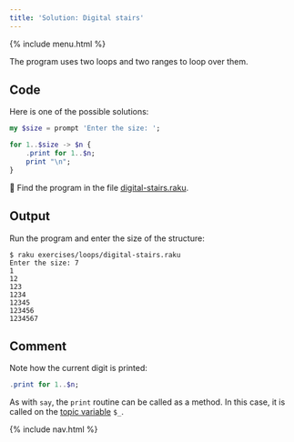 ```yaml
---
title: 'Solution: Digital stairs'
---
```


{% include menu.html %}

The program uses two loops and two ranges to loop over them.

## Code

Here is one of the possible solutions:

```raku
my $size = prompt 'Enter the size: ';

for 1..$size -> $n {
    .print for 1..$n;
    print "\n";
}
```

🦋 Find the program in the file [digital-stairs.raku](https://github.com/ash/raku-course/blob/master/exercises/loops/digital-stairs.raku).

## Output

Run the program and enter the size of the structure:

```console
$ raku exercises/loops/digital-stairs.raku
Enter the size: 7
1
12
123
1234
12345
123456
1234567
```

## Comment

Note how the current digit is printed:

```raku
.print for 1..$n;
```

As with `say`, the `print` routine can be called as a method. In this case, it is called on the [topic variable](/essentials/loops/topic) `$_`.

{% include nav.html %}
